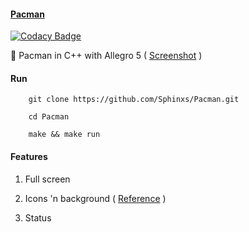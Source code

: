 
#### [Pacman](https://github.com/Sphinxs/Pacman)

[![Codacy Badge](https://api.codacy.com/project/badge/Grade/7b4cabacd3d54d49895199a748e15184)](https://www.codacy.com/app/Sphinxs/Pacman?utm_source=github.com&utm_medium=referral&utm_content=Sphinxs/Pacman&utm_campaign=Badge_Grade)

:fish_cake: Pacman in C++ with Allegro 5 ( [Screenshot](https://github.com/Sphinxs/Pacman/blob/master/screenshot.png) )

#### Run

```shell
    git clone https://github.com/Sphinxs/Pacman.git

    cd Pacman

    make && make run
```

#### Features

1.  Full screen

2.  Icons 'n background ( [Reference](http://joshkelle.com/projects/pacman.html) )

3. Status